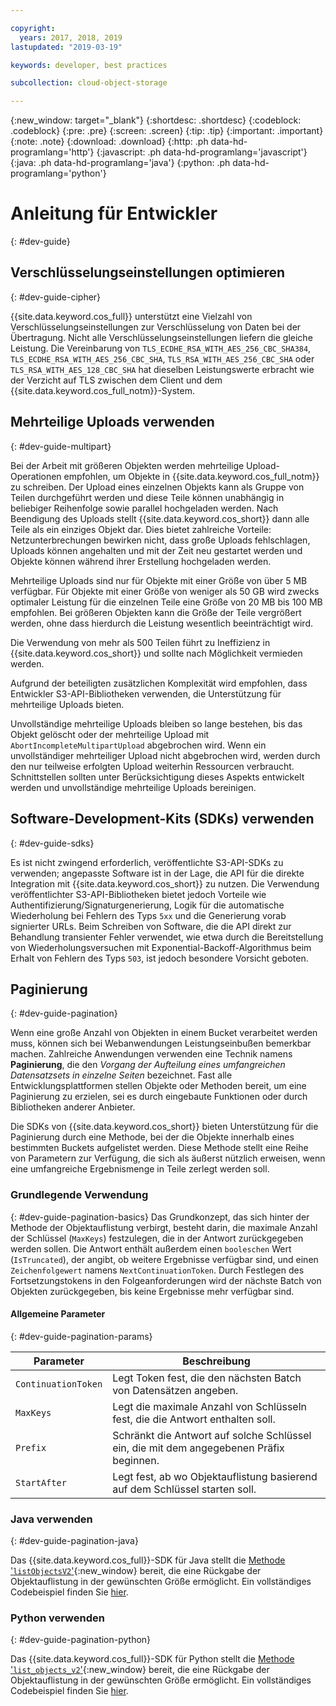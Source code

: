 ```yaml
---

copyright:
  years: 2017, 2018, 2019
lastupdated: "2019-03-19"

keywords: developer, best practices

subcollection: cloud-object-storage

---
```

{:new_window: target="_blank"}
{:shortdesc: .shortdesc}
{:codeblock: .codeblock}
{:pre: .pre}
{:screen: .screen}
{:tip: .tip}
{:important: .important}
{:note: .note}
{:download: .download} 
{:http: .ph data-hd-programlang='http'} 
{:javascript: .ph data-hd-programlang='javascript'} 
{:java: .ph data-hd-programlang='java'} 
{:python: .ph data-hd-programlang='python'}

# Anleitung für Entwickler
{: #dev-guide}

## Verschlüsselungseinstellungen optimieren
{: #dev-guide-cipher}

{{site.data.keyword.cos_full}} unterstützt eine Vielzahl von Verschlüsselungseinstellungen zur Verschlüsselung von Daten bei der Übertragung. Nicht alle Verschlüsselungseinstellungen liefern die gleiche Leistung. Die Vereinbarung von `TLS_ECDHE_RSA_WITH_AES_256_CBC_SHA384`, `TLS_ECDHE_RSA_WITH_AES_256_CBC_SHA`, `TLS_RSA_WITH_AES_256_CBC_SHA` oder `TLS_RSA_WITH_AES_128_CBC_SHA` hat dieselben Leistungswerte erbracht wie der Verzicht auf TLS zwischen dem Client und dem {{site.data.keyword.cos_full_notm}}-System.

## Mehrteilige Uploads verwenden
{: #dev-guide-multipart}

Bei der Arbeit mit größeren Objekten werden mehrteilige Upload-Operationen empfohlen, um Objekte in {{site.data.keyword.cos_full_notm}} zu schreiben. Der Upload eines einzelnen Objekts kann als Gruppe von Teilen durchgeführt werden und diese Teile können unabhängig in beliebiger Reihenfolge sowie parallel hochgeladen werden. Nach Beendigung des Uploads stellt {{site.data.keyword.cos_short}} dann alle Teile als ein einziges Objekt dar. Dies bietet zahlreiche Vorteile: Netzunterbrechungen bewirken nicht, dass große Uploads fehlschlagen, Uploads können angehalten und mit der Zeit neu gestartet werden und Objekte können während ihrer Erstellung hochgeladen werden.

Mehrteilige Uploads sind nur für Objekte mit einer Größe von über 5 MB verfügbar. Für Objekte mit einer Größe von weniger als 50 GB wird zwecks optimaler Leistung für die einzelnen Teile eine Größe von 20 MB bis 100 MB empfohlen. Bei größeren Objekten kann die Größe der Teile vergrößert werden, ohne dass hierdurch die Leistung wesentlich beeinträchtigt wird.

Die Verwendung von mehr als 500 Teilen führt zu Ineffizienz in {{site.data.keyword.cos_short}} und sollte nach Möglichkeit vermieden werden.

Aufgrund der beteiligten zusätzlichen Komplexität wird empfohlen, dass Entwickler S3-API-Bibliotheken verwenden, die Unterstützung für mehrteilige Uploads bieten.

Unvollständige mehrteilige Uploads bleiben so lange bestehen, bis das Objekt gelöscht oder der mehrteilige Upload mit `AbortIncompleteMultipartUpload` abgebrochen wird. Wenn ein unvollständiger mehrteiliger Upload nicht abgebrochen wird, werden durch den nur teilweise erfolgten Upload weiterhin Ressourcen verbraucht. Schnittstellen sollten unter Berücksichtigung dieses Aspekts entwickelt werden und unvollständige mehrteilige Uploads bereinigen.

## Software-Development-Kits (SDKs) verwenden
{: #dev-guide-sdks}

Es ist nicht zwingend erforderlich, veröffentlichte S3-API-SDKs zu verwenden; angepasste Software ist in der Lage, die API für die direkte Integration mit {{site.data.keyword.cos_short}} zu nutzen. Die Verwendung veröffentlichter S3-API-Bibliotheken bietet jedoch Vorteile wie Authentifizierung/Signaturgenerierung, Logik für die automatische Wiederholung bei Fehlern des Typs `5xx` und die Generierung vorab signierter URLs. Beim Schreiben von Software, die die API direkt zur Behandlung transienter Fehler verwendet, wie etwa durch die Bereitstellung von Wiederholungsversuchen mit Exponential-Backoff-Algorithmus beim Erhalt von Fehlern des Typs `503`, ist jedoch besondere Vorsicht geboten.

## Paginierung
{: #dev-guide-pagination}

Wenn eine große Anzahl von Objekten in einem Bucket verarbeitet werden muss, können sich bei Webanwendungen Leistungseinbußen bemerkbar machen. Zahlreiche Anwendungen verwenden eine Technik namens **Paginierung**, die den *Vorgang der Aufteilung eines umfangreichen Datensatzsets in einzelne Seiten* bezeichnet. Fast alle Entwicklungsplattformen stellen Objekte oder Methoden bereit, um eine Paginierung zu erzielen, sei es durch eingebaute Funktionen oder durch Bibliotheken anderer Anbieter.

Die SDKs von {{site.data.keyword.cos_short}} bieten Unterstützung für die Paginierung durch eine Methode, bei der die Objekte innerhalb eines bestimmten Buckets aufgelistet werden. Diese Methode stellt eine Reihe von Parametern zur Verfügung, die sich als äußerst nützlich erweisen, wenn eine umfangreiche Ergebnismenge in Teile zerlegt werden soll.

### Grundlegende Verwendung
{: #dev-guide-pagination-basics}
Das Grundkonzept, das sich hinter der Methode der Objektauflistung verbirgt, besteht darin, die maximale Anzahl der Schlüssel (`MaxKeys`) festzulegen, die in der Antwort zurückgegeben werden sollen. Die Antwort enthält außerdem einen `booleschen` Wert (`IsTruncated`), der angibt, ob weitere Ergebnisse verfügbar sind, und einen `Zeichenfolgewert` namens `NextContinuationToken`. Durch Festlegen des Fortsetzungstokens in den Folgeanforderungen wird der nächste Batch von Objekten zurückgegeben, bis keine Ergebnisse mehr verfügbar sind.

#### Allgemeine Parameter
{: #dev-guide-pagination-params}

|Parameter|Beschreibung|
|---|---|
|`ContinuationToken`|Legt Token fest, die den nächsten Batch von Datensätzen angeben.|
|`MaxKeys`|Legt die maximale Anzahl von Schlüsseln fest, die die Antwort enthalten soll.|
|`Prefix`|Schränkt die Antwort auf solche Schlüssel ein, die mit dem angegebenen Präfix beginnen.|
|`StartAfter`|Legt fest, ab wo Objektauflistung basierend auf dem Schlüssel starten soll.|

### Java verwenden
{: #dev-guide-pagination-java}

Das {{site.data.keyword.cos_full}}-SDK für Java stellt die [Methode '`listObjectsV2`'](https://ibm.github.io/ibm-cos-sdk-java/com/ibm/cloud/objectstorage/services/s3/AmazonS3.html#listObjectsV2-com.ibm.cloud.objectstorage.services.s3.model.ListObjectsV2Request-){:new_window} bereit, die eine Rückgabe der Objektauflistung in der gewünschten Größe ermöglicht. Ein vollständiges Codebeispiel finden Sie [hier](/docs/services/cloud-object-storage/libraries?topic=cloud-object-storage-java#list-objects-v2).

### Python verwenden
{: #dev-guide-pagination-python}

Das {{site.data.keyword.cos_full}}-SDK für Python stellt die [Methode '`list_objects_v2`'](https://ibm.github.io/ibm-cos-sdk-python/reference/services/s3.html#S3.Client.list_objects_v2){:new_window} bereit, die eine Rückgabe der Objektauflistung in der gewünschten Größe ermöglicht. Ein vollständiges Codebeispiel finden Sie [hier](/docs/services/cloud-object-storage/libraries?topic=cloud-object-storage-python#list-objects-v2).
